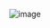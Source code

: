 ![image](https://github.com/YahirRadilla/graphicsMario/assets/114379255/0415ee35-2d4d-49b3-ab32-c3be996927c9)

